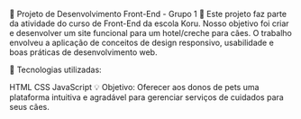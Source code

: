 🐾 Projeto de Desenvolvimento Front-End - Grupo 1 🚀
Este projeto faz parte da atividade do curso de Front-End da escola Koru. Nosso objetivo foi criar e desenvolver um site funcional para um hotel/creche para cães. O trabalho envolveu a aplicação de conceitos de design responsivo, usabilidade e boas práticas de desenvolvimento web.

🔧 Tecnologias utilizadas:

HTML CSS JavaScript 💡 Objetivo: Oferecer aos donos de pets uma plataforma intuitiva e agradável para gerenciar serviços de cuidados para seus cães.
